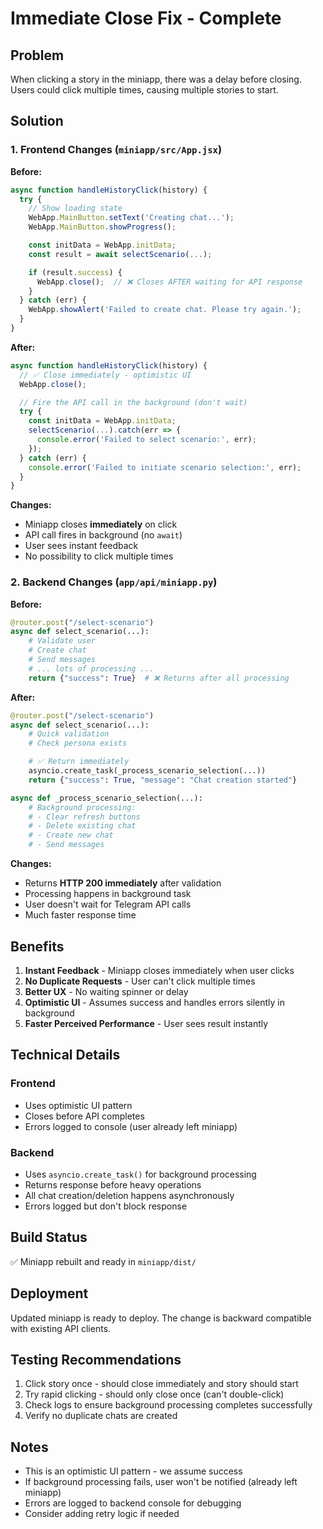 # Immediate Close Fix - Complete

## Problem

When clicking a story in the miniapp, there was a delay before closing. Users could click multiple times, causing multiple stories to start.

## Solution

### 1. Frontend Changes (`miniapp/src/App.jsx`)

**Before:**

```javascript
async function handleHistoryClick(history) {
  try {
    // Show loading state
    WebApp.MainButton.setText('Creating chat...');
    WebApp.MainButton.showProgress();

    const initData = WebApp.initData;
    const result = await selectScenario(...);

    if (result.success) {
      WebApp.close();  // ❌ Closes AFTER waiting for API response
    }
  } catch (err) {
    WebApp.showAlert('Failed to create chat. Please try again.');
  }
}
```

**After:**

```javascript
async function handleHistoryClick(history) {
  // ✅ Close immediately - optimistic UI
  WebApp.close();

  // Fire the API call in the background (don't wait)
  try {
    const initData = WebApp.initData;
    selectScenario(...).catch(err => {
      console.error('Failed to select scenario:', err);
    });
  } catch (err) {
    console.error('Failed to initiate scenario selection:', err);
  }
}
```

**Changes:**

- Miniapp closes **immediately** on click
- API call fires in background (no `await`)
- User sees instant feedback
- No possibility to click multiple times

### 2. Backend Changes (`app/api/miniapp.py`)

**Before:**

```python
@router.post("/select-scenario")
async def select_scenario(...):
    # Validate user
    # Create chat
    # Send messages
    # ... lots of processing ...
    return {"success": True}  # ❌ Returns after all processing
```

**After:**

```python
@router.post("/select-scenario")
async def select_scenario(...):
    # Quick validation
    # Check persona exists

    # ✅ Return immediately
    asyncio.create_task(_process_scenario_selection(...))
    return {"success": True, "message": "Chat creation started"}

async def _process_scenario_selection(...):
    # Background processing:
    # - Clear refresh buttons
    # - Delete existing chat
    # - Create new chat
    # - Send messages
```

**Changes:**

- Returns **HTTP 200 immediately** after validation
- Processing happens in background task
- User doesn't wait for Telegram API calls
- Much faster response time

## Benefits

1. **Instant Feedback** - Miniapp closes immediately when user clicks
2. **No Duplicate Requests** - User can't click multiple times
3. **Better UX** - No waiting spinner or delay
4. **Optimistic UI** - Assumes success and handles errors silently in background
5. **Faster Perceived Performance** - User sees result instantly

## Technical Details

### Frontend

- Uses optimistic UI pattern
- Closes before API completes
- Errors logged to console (user already left miniapp)

### Backend

- Uses `asyncio.create_task()` for background processing
- Returns response before heavy operations
- All chat creation/deletion happens asynchronously
- Errors logged but don't block response

## Build Status

✅ Miniapp rebuilt and ready in `miniapp/dist/`

## Deployment

Updated miniapp is ready to deploy. The change is backward compatible with existing API clients.

## Testing Recommendations

1. Click story once - should close immediately and story should start
2. Try rapid clicking - should only close once (can't double-click)
3. Check logs to ensure background processing completes successfully
4. Verify no duplicate chats are created

## Notes

- This is an optimistic UI pattern - we assume success
- If background processing fails, user won't be notified (already left miniapp)
- Errors are logged to backend console for debugging
- Consider adding retry logic if needed
